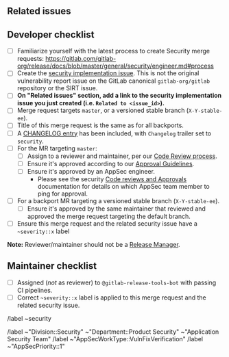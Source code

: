<!--
# README first!
This MR should be created on `gitlab.com/gitlab-org/security/gitlab`.

See [the general developer security guidelines](https://gitlab.com/gitlab-org/release/docs/blob/master/general/security/engineer.md).

-->

## Related issues

<!-- Mention the GitLab Security issue this MR is related to -->

## Developer checklist

- [ ] Familiarize yourself with the latest process to create Security merge requests: https://gitlab.com/gitlab-org/release/docs/blob/master/general/security/engineer.md#process
- [ ] Create the [security implementation issue]. This is not the original vulnerability report issue on the GitLab canonical `gitlab-org/gitlab` repository or the SIRT issue.
- [ ] **On "Related issues" section, add a link to the security implementation issue you just created (i.e. `Related to <issue_id>`).**
- [ ] Merge request targets `master`, or a versioned stable branch (`X-Y-stable-ee`).
- [ ] Title of this merge request is the same as for all backports.
- [ ] A [CHANGELOG entry] has been included, with `Changelog` trailer set to `security`.
- [ ] For the MR targeting `master`:
  - [ ] Assign to a reviewer and maintainer, per our [Code Review process].
  - [ ] Ensure it's approved according to our [Approval Guidelines].
  - [ ] Ensure it's approved by an AppSec engineer.
    - Please see the security [Code reviews and Approvals] documentation for details on which AppSec team member to ping for approval.
- [ ] For a backport MR targeting a versioned stable branch (`X-Y-stable-ee`).
  - [ ] Ensure it's approved by the same maintainer that reviewed and approved the merge request targeting the default branch.
- [ ] Ensure this merge request and the related security issue have a `~severity::x` label

**Note:** Reviewer/maintainer should not be a [Release Manager].

## Maintainer checklist

- [ ] Assigned (_not_ as reviewer) to `@gitlab-release-tools-bot` with passing CI pipelines.
- [ ] Correct `~severity::x` label is applied to this merge request and the related security issue.

/label ~security

<!-- AppSec specific labels -->

/label ~"Division::Security" ~"Department::Product Security" ~"Application Security Team"
/label ~"AppSecWorkType::VulnFixVerification"
/label ~"AppSecPriority::1" <!-- This is always a priority to review for us to ensure the fix is good and the release is done on time -->

[CHANGELOG entry]: https://docs.gitlab.com/development/changelog/#overview
[Code Review process]: https://docs.gitlab.com/development/code_review/
[Code reviews and Approvals]: https://gitlab.com/gitlab-org/release/docs/-/blob/master/general/security/engineer.md#code-reviews-and-approvals
[Approval Guidelines]: https://docs.gitlab.com/development/code_review/#approval-guidelines
[Canonical repository]: https://gitlab.com/gitlab-org/gitlab
[`e2e:test-on-omnibus-ee` job]: https://docs.gitlab.com/ee/development/testing_guide/end_to_end/#using-the-test-on-omnibus-job
[Release Manager]: https://about.gitlab.com/community/release-managers/
[security implementation issue]: https://gitlab.com/gitlab-org/release/docs/blob/master/general/security/engineer.md#security-implementation-issue
